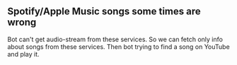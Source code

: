 ## Spotify/Apple Music songs some times are wrong

Bot can't get audio-stream from these services. So we can fetch only info about songs from these services. 
Then bot trying to find a song on YouTube and play it.
